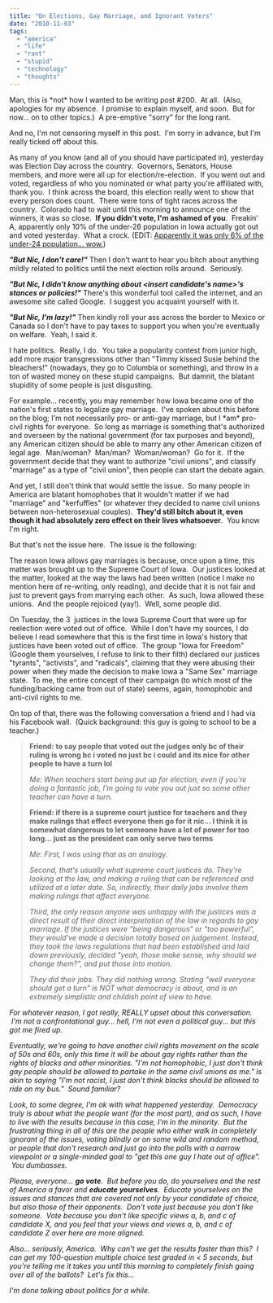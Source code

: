 ```yaml
---
title: "On Elections, Gay Marriage, and Ignorant Voters"
date: "2010-11-03"
tags:
  - "america"
  - "life"
  - "rant"
  - "stupid"
  - "technology"
  - "thoughts"
---
```


Man, this is \*not\* how I wanted to be writing post #200.  At all.  (Also, apologies for my absence.  I promise to explain myself, and soon.  But for now... on to other topics.)  A pre-emptive "sorry" for the long rant.

And no, I'm not censoring myself in this post.  I'm sorry in advance, but I'm really ticked off about this.

As many of you know (and all of you should have participated in), yesterday was Election Day across the country.  Governors, Senators, House members, and more were all up for election/re-election.  If you went out and voted, regardless of who you nominated or what party you're affiliated with, thank you.  I think across the board, this election really went to show that every person does count.  There were tons of tight races across the country.  Colorado had to wait until this morning to announce one of the winners, it was so close.  **If you didn't vote, I'm ashamed of you**.  Freakin' A, apparently only 10% of the under-26 population in Iowa actually got out and voted yesterday.  What a crock. (EDIT: [Apparently it was only 6% of the under-24 population... wow.](http://d.pr/f8Tv))

**_"But Nic, I don't care!"_** Then I don't want to hear you bitch about anything mildly related to politics until the next election rolls around.  Seriously.

**_"But Nic, I didn't know anything about <insert candidate's name>'s stances or policies!"_** There's this wonderful tool called the internet, and an awesome site called Google.  I suggest you acquaint yourself with it.

**_"But Nic, I'm lazy!"_** Then kindly roll your ass across the border to Mexico or Canada so I don't have to pay taxes to support you when you're eventually on welfare.  Yeah, I said it.<!--more-->

I hate politics.  Really, I do.  You take a popularity contest from junior high, add more major transgressions other than "Timmy kissed Susie behind the bleachers!" (nowadays, they go to Columbia or something), and throw in a ton of wasted money on these stupid campaigns.  But damnit, the blatant stupidity of some people is just disgusting.

For example... recently, you may remember how Iowa became one of the nation's first states to legalize gay marriage.  I've spoken about this before on the blog; I'm not necessarily pro- or anti-gay marriage, but I \*am\* pro-civil rights for everyone.  So long as marriage is something that's authorized and overseen by the national government (for tax purposes and beyond), any American citizen should be able to marry any other American citizen of legal age.  Man/woman?  Man/man?  Woman/woman?  Go for it.  If the government decide that they want to authorize "civil unions", and classify "marriage" as a type of "civil union", then people can start the debate again.

And yet, I still don't think that would settle the issue.  So many people in America are blatant homophobes that it wouldn't matter if we had "marriage" and "kerfuffles" (or whatever they decided to name civil unions between non-heterosexual couples).  **They'd still bitch about it, even though it had absolutely zero effect on their lives whatsoever**.  You know I'm right.

But that's not the issue here.  The issue is the following:

The reason Iowa allows gay marriages is because, once upon a time, this matter was brought up to the Supreme Court of Iowa.  Our justices looked at the matter, looked at the way the laws had been written (notice I make no mention here of re-writing, only reading), and decide that it is not fair and just to prevent gays from marrying each other.  As such, Iowa allowed these unions.  And the people rejoiced (yay!).  Well, some people did.

On Tuesday, the 3  justices in the Iowa Supreme Court that were up for reelection were voted out of office.  While I don't have my sources, I do believe I read somewhere that this is the first time in Iowa's history that justices have been voted out of office.  The group "Iowa for Freedom" (Google them yourselves, I refuse to link to their filth) declared our justices "tyrants", "activists", and "radicals", claiming that they were abusing their power when they made the decision to make Iowa a "Same Sex" marriage state.  To me, the entire concept of their campaign (to which most of the funding/backing came from out of state) seems, again, homophobic and anti-civil rights to me.

On top of that, there was the following conversation a friend and I had via his Facebook wall.  (Quick background: this guy is going to school to be a teacher.)

> **Friend: to say people that voted out the judges only bc of their ruling is wrong bc i voted no just bc i could and its nice for other people to have a turn lol**
> 
> _Me: When teachers start being put up for election, even if you're doing a fantastic job, I'm going to vote you out just so some other teacher can have a turn._
> 
> **Friend: if there is a supreme court justice for teachers and they make rulings that effect everyone then go for it nic... I think it is somewhat dangerous to let someone have a lot of power for too long... just as the president can only serve two terms**
> 
> _Me: First, I was using that as an analogy._
> 
> _Second, that's usually what supreme court justices do. They're looking at the law, and making a ruling that can be referenced and utilized at a later date. So, indirectly, their daily jobs involve them making rulings that affect everyone._
> 
> _Third, the only reason anyone was unhappy with the justices was a direct result of their direct interpretation of the law in regards to gay marriage. If the justices were "being dangerous" or "too powerful", they would've made a decision totally based on judgement. Instead, they took the laws regulations that had been established and laid down previously, decided "yeah, those make sense, why should we change them?", and put those into motion._
> 
> _They did their jobs. They did nothing wrong. Stating "well everyone should get a turn" is NOT what democracy is about, and is an extremely simplistic and childish point of view to have._

_For whatever reason, I got really, REALLY upset about this conversation.  I'm not a confrontational guy... hell, I'm not even a political guy... but this got me fired up._

_Eventually, we're going to have another civil rights movement on the scale of 50s and 60s, only this time it will be about gay rights rather than the rights of blacks and other minorities._ _"I'm not homophobic, I just don't think gay people should be allowed to partake in the same civil unions as me." is akin to saying "I'm not racist, I just don't think blacks should be allowed to ride on my bus."  Sound familiar?_

_Look, to some degree, I'm ok with what happened yesterday.  Democracy truly is about what the people want (for the most part), and as such, I have to live with the results because in this case, I'm in the minority.  But the frustrating thing in all of this are the people who either walk in completely ignorant of the issues, voting blindly or on some wild and random method, or people that don't research and just go into the polls with a narrow viewpoint or a single-minded goal to "get this one guy I hate out of office".  You dumbasses._

_Please, everyone... **go vote**.  But before you do, do yourselves and the rest of America a favor and **educate yourselves**.  Educate yourselves on the issues and stances that are covered not only by your candidate of choice, but also those of their opponents.  Don't vote just because you don't like someone.  Vote because you don't like specific views a, b, and c of candidate X, and you feel that your views and views a, b, and c of candidate Z over here are more aligned._

_Also... seriously, America.  Why can't we get the results faster than this?  I can get my 100-question multiple choice test graded in < 5 seconds, but you're telling me it takes you until this morning to completely finish going over all of the ballots?  Let's fix this..._

_I'm done talking about politics for a while._
